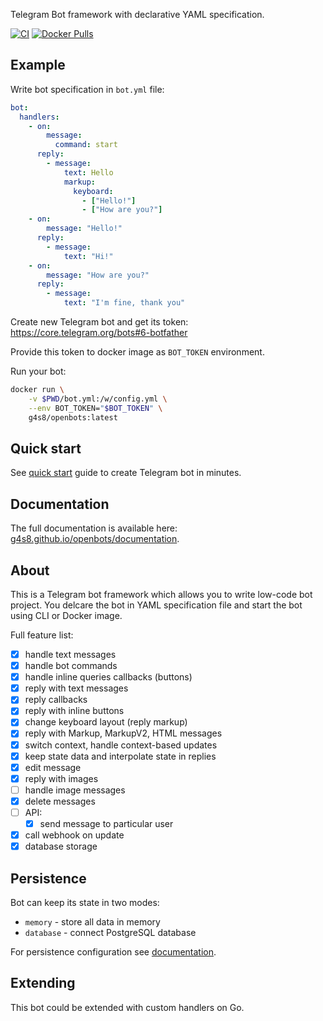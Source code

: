 Telegram Bot framework with declarative YAML specification.

[![CI](https://github.com/g4s8/openbots/actions/workflows/go.yml/badge.svg)](https://github.com/g4s8/openbots/actions/workflows/go.yml)
[![Docker Pulls](https://img.shields.io/docker/pulls/g4s8/openbots)](https://hub.docker.com/r/g4s8/openbots)

## Example

Write bot specification in `bot.yml` file:
```yaml
bot:
  handlers:
    - on:
        message:
          command: start
      reply:
        - message:
            text: Hello
            markup:
              keyboard:
                - ["Hello!"]
                - ["How are you?"]
    - on:
        message: "Hello!"
      reply:
        - message:
            text: "Hi!"
    - on:
        message: "How are you?"
      reply:
        - message:
            text: "I'm fine, thank you"
```
Create new Telegram bot and get its token: https://core.telegram.org/bots#6-botfather

Provide this token to docker image as `BOT_TOKEN` environment.

Run your bot:
```sh
docker run \
    -v $PWD/bot.yml:/w/config.yml \
    --env BOT_TOKEN="$BOT_TOKEN" \
    g4s8/openbots:latest
```

## Quick start

See [quick start](https://g4s8.github.io/openbots/quickstart/) guide to create Telegram bot in minutes.

## Documentation

The full documentation is available here: [g4s8.github.io/openbots/documentation](https://g4s8.github.io/openbots/documentation/).

## About

This is a Telegram bot framework which allows you to write low-code bot project. You delcare the bot in YAML specification
file and start the bot using CLI or Docker image.

Full feature list:
 - [x] handle text messages
 - [x] handle bot commands
 - [x] handle inline queries callbacks (buttons)
 - [x] reply with text messages
 - [x] reply callbacks
 - [x] reply with inline buttons
 - [x] change keyboard layout (reply markup)
 - [x] reply with Markup, MarkupV2, HTML messages
 - [x] switch context, handle context-based updates
 - [x] keep state data and interpolate state in replies
 - [x] edit message
 - [x] reply with images
 - [ ] handle image messages
 - [x] delete messages
 - [ ] API:
   - [x] send message to particular user
 - [x] call webhook on update
 - [x] database storage
 
## Persistence

Bot can keep its state in two modes:
 - `memory` - store all data in memory
 - `database` - connect PostgreSQL database

For persistence configuration see [documentation](https://g4s8.github.io/openbots/persistence).

## Extending

This bot could be extended with custom handlers on Go.

